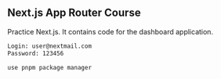 ## Next.js App Router Course

Practice Next.js. It contains code for the dashboard application.

```bash
Login: user@nextmail.com
Password: 123456
```

```bash
use pnpm package manager
```
